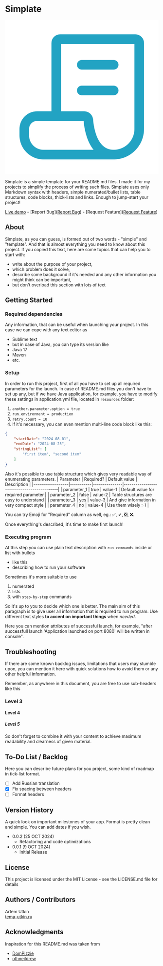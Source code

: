 # Simplate

[![Simplate][project-logo]][project-url]

Simplate is a simple template for your README.md files. I made it for my projects to simplify the process of writing
such files. Simplate uses only Markdown syntax with headers, simple numerated/bullet lists, table structures, code 
blocks, thick-lists and links. Enough to jump-start your project!

[Live demo]([Blob]https://github.com/artemoons/simplate/blob/master/README.md) - [Report Bug]([Report Bug](https://github.com/artemoons/simplate/issues/new?assignees=artemoons&labels=bug&projects=&template=bug-report.md&title=%5BBUG%5D)) - [Request Feature]([Request Feature](https://github.com/artemoons/simplate/issues/new?assignees=artemoons&labels=enhancement&projects=&template=feature_request.md&title=%5BFEATURE%5D))

## About

Simplate, as you can guess, is formed out of two words - "simple" and "template". And that is almost everything you need
to know about this project. If you copied this text, here are some topics that can help you to start with:
* write about the purpose of your project, 
* which problem does it solve,
* describe some background if it's needed and any other information you might think can be important,
* but don't overload this section with lots of text

## Getting Started
### Required dependencies

Any information, that can be useful when launching your project. In this case we can cope with any text editor as
* Sublime text
* but in case of Java, you can type its version like
* Java 17
* Maven
* etc.

### Setup

In order to run this project, first of all you have to set up all required parameters for the launch. In case of
README.md files you don't have to set up any, but if we have Java application, for example, you have to modify these
settings in application.yml file, located in `resources` folder:
1. `another.parameter.option = true`
2. `run.environment = production`
3. `retry.count = 10`
4. If it's necessary, you can even mention multi-line code block like this:
```json
{
    "startDate": "2024-08-01",
    "endDate": "2024-08-25",
    "stringList": [
        "first item", "second item" 
    ]
}
```

Also it's possible to use table structure which gives very readable way of enumerating parameters.
| Parameter        | Required? | Default value | Description                                |
|------------------|-----------|---------------|--------------------------------------------|
| parameter_1      |   true    | value-1       | Default value for required parameter       |
| parameter_2      |   false   | value-2       | Table structures are easy to understand    |
| parameter_3      |    yes    | value-3       | And give information in very compact style |
| parameter_4      |     no    | value-4       | Use them wisely :-)                        |

You can try Emoji for "Required" column as well, eg.: ✅, ✔, ❎, ❌.

Once everything's described, it's time to make first launch!

### Executing program

At this step you can use plain text description with `run commands` inside or list with bullets
* like this
* describing how to run your software

Sometimes it's more suitable to use
1. numerated
2. lists
3. with `step-by-step` commands

So it's up to you to decide which one is better. The main aim of this paragraph is to give user all information
that is required to run program. Use different text styles **to accent on important things** when _needed_.

Here you can mention attributes of successful launch, for example, "after successfull launch 'Application launched on
port 8080' will be written in console".

## Troubleshooting

If there are some known backlog issues, limitations that users may stumble upon, you can mention it here with quick
solutions how to avoid them or any other helpful information.

Remember, as anywhere in this document, you are free to use sub-headers like this

### Level 3
#### Level 4
##### Level 5
So don't forget to combine it with your content to achieve maximum readability and clearness of given material.

## To-Do List / Backlog

Here you can describe future plans for you project, some kind of roadmap in tick-list format.

- [ ] Add Russian translation
- [x] Fix spacing between headers
- [ ] Format headers

## Version History

A quick look on important milestones of your app. Format is pretty clean and simple. You can add dates if you wish. 

* 0.0.2 (25 OCT 2024)
    * Refactoring and code optimizations
* 0.0.1 (9 OCT 2024)
    * Initial Release

## License

This project is licensed under the MIT License - see the LICENSE.md file for details

## Authors / Contributors

Artem Utkin  
[tema-utkin.ru](https://tema-utkin.ru)

## Acknowledgments

Inspiration for this README.md was taken from
* [DomPizzie](https://gist.github.com/DomPizzie/7a5ff55ffa9081f2de27c315f5018afc)
* [othneildrew](https://github.com/othneildrew/Best-README-Template)


[project-logo]: images/logo.svg
[project-url]: https://github.com/artemoons/simplate